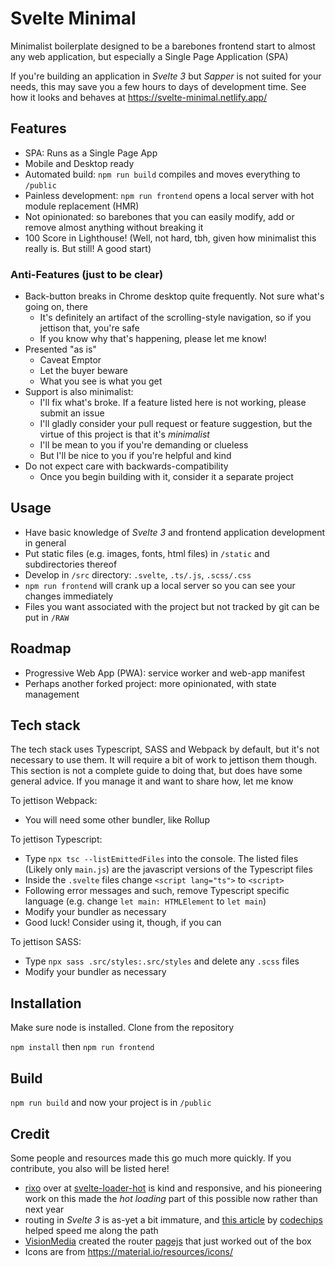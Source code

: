 # Svelte Minimal

Minimalist boilerplate designed to be a barebones frontend start to almost any web application, but especially a Single Page Application (SPA)

If you're building an application in *Svelte 3* but *Sapper* is not suited for your needs, this may save you a few hours to days of development time.  See how it looks and behaves at <https://svelte-minimal.netlify.app/>

## Features

* SPA: Runs as a Single Page App
* Mobile and Desktop ready
* Automated build: `npm run build` compiles and moves everything to `/public`
* Painless development: `npm run frontend` opens a local server with hot module replacement (HMR)
* Not opinionated: so barebones that you can easily modify, add or remove almost anything without breaking it
* 100 Score in Lighthouse! (Well, not hard, tbh, given how minimalist this really is. But still! A good start)

### Anti-Features (just to be clear)

* Back-button breaks in Chrome desktop quite frequently. Not sure what's going on, there
  * It's definitely an artifact of the scrolling-style navigation, so if you jettison that, you're safe
  * If you know why that's happening, please let me know!
* Presented "as is"
  * Caveat Emptor
  * Let the buyer beware
  * What you see is what you get
* Support is also minimalist:
  * I'll fix what's broke. If a feature listed here is not working, please submit an issue
  * I'll gladly consider your pull request or feature suggestion, but the virtue of this project is that it's *minimalist*
  * I'll be mean to you if you're demanding or clueless
  * But I'll be nice to you if you're helpful and kind
* Do not expect care with backwards-compatibility
  * Once you begin building with it, consider it a separate project

## Usage

* Have basic knowledge of *Svelte 3* and frontend application development in general
* Put static files (e.g. images, fonts, html files) in `/static` and subdirectories thereof
* Develop in `/src` directory: `.svelte`, `.ts/.js`, `.scss/.css`
* `npm run frontend` will crank up a local server so you can see your changes immediately
* Files you want associated with the project but not tracked by git can be put in `/RAW`

## Roadmap

* Progressive Web App (PWA): service worker and web-app manifest
* Perhaps another forked project: more opinionated, with state management

## Tech stack

The tech stack uses Typescript, SASS and Webpack by default, but it's not necessary to use them. It will require a bit of work to jettison them though. This section is not a complete guide to doing that, but does have some general advice. If you manage it and want to share how, let me know

To jettison Webpack:

* You will need some other bundler, like Rollup

To jettison Typescript:

* Type `npx tsc --listEmittedFiles` into the console. The listed files (Likely only `main.js`) are the javascript versions of the Typescript files
* Inside the `.svelte` files change `<script lang="ts">` to `<script>`
* Following error messages and such, remove Typescript specific language (e.g. change `let main: HTMLElement` to `let main`)
* Modify your bundler as necessary
* Good luck! Consider using it, though, if you can

To jettison SASS:

* Type `npx sass .src/styles:.src/styles` and delete any `.scss` files
* Modify your bundler as necessary

## Installation

Make sure node is installed. Clone from the repository

`npm install`
then
`npm run frontend`

## Build

`npm run build` and now your project is in `/public`

## Credit

Some people and resources made this go much more quickly. If you contribute, you also will be listed here!

* [rixo](https://github.com/rixo/svelte-loader-hot) over at [svelte-loader-hot](https://github.com/rixo/svelte-loader-hot) is kind and responsive, and his pioneering work on this made the *hot loading* part of this possible now rather than next year
* routing in *Svelte 3* is as-yet a bit immature, and [this article](https://codechips.me/svelte-routing-with-page-js-part-1/) by [codechips](https://github.com/codechips) helped speed me along the path
* [VisionMedia](https://github.com/visionmedia) created the router [pagejs](https://visionmedia.github.io/page.js/) that just worked out of the box
* Icons are from <https://material.io/resources/icons/>
